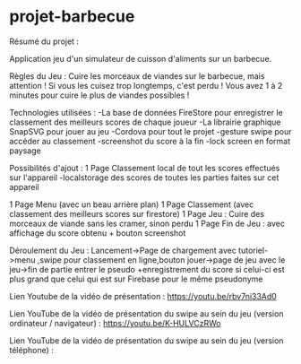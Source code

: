 # projet-barbecue

Résumé du projet :

Application jeu d'un simulateur de cuisson d'aliments sur un barbecue.

Règles du Jeu :
Cuire les morceaux de viandes sur le barbecue, mais attention ! Si vous les cuisez trop longtemps, c'est perdu ! Vous avez 1 à 2 minutes pour cuire le plus de viandes possibles !

Technologies utilisées : 
-La base de données FireStore pour enregistrer le classement des meilleurs scores de chaque joueur
-La librairie graphique SnapSVG pour jouer au jeu 
-Cordova pour tout le projet
-gesture swipe pour accéder au classement
-screenshot du score à la fin
-lock screen en format paysage


Possibilités d'ajout : 
1 Page Classement local de tout les scores effectués sur l'appareil
-localstorage des scores de toutes les parties faites sur cet appareil

1 Page Menu (avec un beau arrière plan)
1 Page Classement (avec classement des meilleurs scores sur firestore)
1 Page Jeu : Cuire des morceaux de viande sans les cramer, sinon perdu
1 Page Fin de Jeu : avec affichage du score obtenu + bouton screenshot


Déroulement du Jeu : Lancement->Page de chargement avec tutoriel->menu ,swipe pour classement en ligne,bouton jouer->page de jeu avec le jeu->fin de partie entrer le pseudo +enregistrement du score si celui-ci est plus grand que celui qui est sur Firebase pour le même pseudonyme

Lien Youtube de la vidéo de présentation : https://youtu.be/rbv7ni33Ad0

Lien YouTube de la vidéo de présentation du swipe au sein du jeu (version ordinateur / navigateur) : https://youtu.be/K-HULVCzRWo

Lien YouTube de la vidéo de présentation du swipe au sein du jeu (version téléphone) : 
